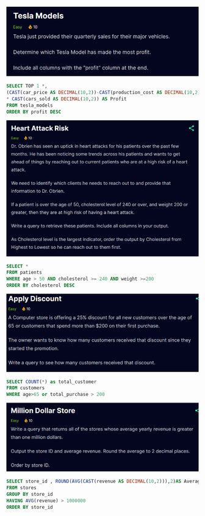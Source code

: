 ![Alt text](image.png)

```sql
SELECT TOP 1 *,
(CAST(car_price AS DECIMAL(10,2))-CAST(production_cost AS DECIMAL(10,2))) 
* CAST(cars_sold AS DECIMAL(10,2)) AS Profit
FROM tesla_models
ORDER BY profit DESC
```

![Alt text](image-1.png)

```sql
SELECT * 
FROM patients
WHERE age > 50 AND cholesterol >= 240 AND weight >=200
ORDER BY cholesterol DESC
```

![Alt text](image-2.png)
```sql
SELECT COUNT(*) as total_customer
FROM customers
WHERE age>65 or total_purchase > 200    
```
![Alt text](image-3.png)

```sql
SELECT store_id , ROUND(AVG(CAST(revenue AS DECIMAL(10,2))),2)AS Average_Revenue
FROM stores
GROUP BY store_id
HAVING AVG(revenue) > 1000000
ORDER BY store_id


```